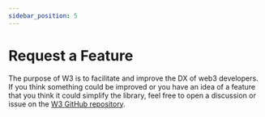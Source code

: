 ```yaml
---
sidebar_position: 5
---
```

# Request a Feature

The purpose of W3 is to facilitate and improve the DX of web3 developers. If you think something could be improved or you have an idea of a feature that you think it could simplify the library, feel free to open a discussion or issue on the <a href="https://github.com/glitch-txs/w3" target="_blank">W3 GitHub repository</a>.